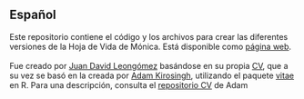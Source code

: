 ## Español

Este repositorio contiene el código y los archivos para crear las diferentes versiones de la Hoja de Vida de Mónica. Está disponible como <a href="https://monicaeche.github.io/HV/">página web</a>.
<br>
<br>
Fue creado por <a href="https://github.com/JDLeongomez">Juan David Leongómez</a> basándose en su propia <a href="https://github.com/JDLeongomez/JDL_CV">CV</a>, que a su vez se basó en la creada por <a href="https://github.com/akirosingh">Adam Kirosingh</a>, utilizando el paquete <a href="https://github.com/mitchelloharawild/vitae">vitae</a> en R. Para una descripción, consulta el <a href="https://github.com/akirosingh/CV">repositorio CV</a> de Adam
